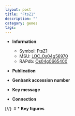 ```yaml
---
layout: post
title: "FtsZ1"
description: ""
category: genes
tags: 
---
```


* **Information**  
    + Symbol: FtsZ1  
    + MSU: [LOC_Os04g56970](http://rice.uga.edu/cgi-bin/ORF_infopage.cgi?orf=LOC_Os04g56970)  
    + RAPdb: [Os04g0665400](http://rapdb.dna.affrc.go.jp/viewer/gbrowse_details/irgsp1?name=Os04g0665400)  

* **Publication**  

* **Genbank accession number**  

* **Key message**  

* **Connection**  

[//]: # * **Key figures**  


